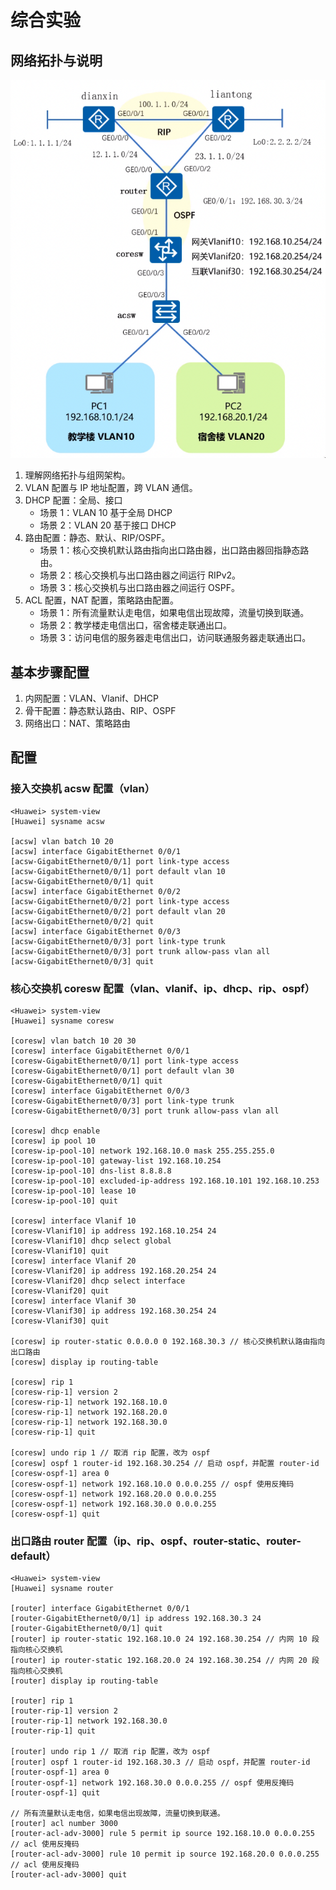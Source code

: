 # 综合实验

## 网络拓扑与说明

![img](image/SCR-njj.png)

1. 理解网络拓扑与组网架构。
2. VLAN 配置与 IP 地址配置，跨 VLAN 通信。
3. DHCP 配置：全局、接口
   - 场景 1：VLAN 10 基于全局 DHCP
   - 场景 2：VLAN 20 基于接口 DHCP
4. 路由配置：静态、默认、RIP/OSPF。
   - 场景 1：核心交换机默认路由指向出口路由器，出口路由器回指静态路由。
   - 场景 2：核心交换机与出口路由器之间运行 RIPv2。
   - 场景 3：核心交换机与出口路由器之间运行 OSPF。
5. ACL 配置，NAT 配置，策略路由配置。
   - 场景 1：所有流量默认走电信，如果电信出现故障，流量切换到联通。
   - 场景 2：教学楼走电信出口，宿舍楼走联通出口。
   - 场景 3：访问电信的服务器走电信出口，访问联通服务器走联通出口。

## 基本步骤配置

1. 内网配置：VLAN、Vlanif、DHCP
2. 骨干配置：静态默认路由、RIP、OSPF
3. 网络出口：NAT、策略路由

## 配置

### 接入交换机 acsw 配置（vlan）

```shell
<Huawei> system-view
[Huawei] sysname acsw

[acsw] vlan batch 10 20
[acsw] interface GigabitEthernet 0/0/1
[acsw-GigabitEthernet0/0/1] port link-type access
[acsw-GigabitEthernet0/0/1] port default vlan 10
[acsw-GigabitEthernet0/0/1] quit
[acsw] interface GigabitEthernet 0/0/2
[acsw-GigabitEthernet0/0/2] port link-type access
[acsw-GigabitEthernet0/0/2] port default vlan 20
[acsw-GigabitEthernet0/0/2] quit
[acsw] interface GigabitEthernet 0/0/3
[acsw-GigabitEthernet0/0/3] port link-type trunk
[acsw-GigabitEthernet0/0/3] port trunk allow-pass vlan all
[acsw-GigabitEthernet0/0/3] quit
```

### 核心交换机 coresw 配置（vlan、vlanif、ip、dhcp、rip、ospf）

```shell
<Huawei> system-view
[Huawei] sysname coresw

[coresw] vlan batch 10 20 30
[coresw] interface GigabitEthernet 0/0/1
[coresw-GigabitEthernet0/0/1] port link-type access
[coresw-GigabitEthernet0/0/1] port default vlan 30
[coresw-GigabitEthernet0/0/1] quit
[coresw] interface GigabitEthernet 0/0/3
[coresw-GigabitEthernet0/0/3] port link-type trunk
[coresw-GigabitEthernet0/0/3] port trunk allow-pass vlan all

[coresw] dhcp enable
[coresw] ip pool 10
[coresw-ip-pool-10] network 192.168.10.0 mask 255.255.255.0
[coresw-ip-pool-10] gateway-list 192.168.10.254
[coresw-ip-pool-10] dns-list 8.8.8.8
[coresw-ip-pool-10] excluded-ip-address 192.168.10.101 192.168.10.253
[coresw-ip-pool-10] lease 10
[coresw-ip-pool-10] quit

[coresw] interface Vlanif 10
[coresw-Vlanif10] ip address 192.168.10.254 24
[coresw-Vlanif10] dhcp select global
[coresw-Vlanif10] quit
[coresw] interface Vlanif 20
[coresw-Vlanif20] ip address 192.168.20.254 24
[coresw-Vlanif20] dhcp select interface
[coresw-Vlanif20] quit
[coresw] interface Vlanif 30
[coresw-Vlanif30] ip address 192.168.30.254 24
[coresw-Vlanif30] quit

[coresw] ip router-static 0.0.0.0 0 192.168.30.3 // 核心交换机默认路由指向出口路由
[coresw] display ip routing-table

[coresw] rip 1
[coresw-rip-1] version 2
[coresw-rip-1] network 192.168.10.0
[coresw-rip-1] network 192.168.20.0
[coresw-rip-1] network 192.168.30.0
[coresw-rip-1] quit

[coresw] undo rip 1 // 取消 rip 配置，改为 ospf
[coresw] ospf 1 router-id 192.168.30.254 // 启动 ospf，并配置 router-id
[coresw-ospf-1] area 0
[coresw-ospf-1] network 192.168.10.0 0.0.0.255 // ospf 使用反掩码
[coresw-ospf-1] network 192.168.20.0 0.0.0.255
[coresw-ospf-1] network 192.168.30.0 0.0.0.255
[coresw-ospf-1] quit
```

### 出口路由 router 配置（ip、rip、ospf、router-static、router-default）

```shell
<Huawei> system-view
[Huawei] sysname router

[router] interface GigabitEthernet 0/0/1
[router-GigabitEthernet0/0/1] ip address 192.168.30.3 24
[router-GigabitEthernet0/0/1] quit
[router] ip router-static 192.168.10.0 24 192.168.30.254 // 内网 10 段指向核心交换机
[router] ip router-static 192.168.20.0 24 192.168.30.254 // 内网 20 段指向核心交换机
[router] display ip routing-table

[router] rip 1
[router-rip-1] version 2
[router-rip-1] network 192.168.30.0
[router-rip-1] quit

[router] undo rip 1 // 取消 rip 配置，改为 ospf
[router] ospf 1 router-id 192.168.30.3 // 启动 ospf，并配置 router-id
[router-ospf-1] area 0
[router-ospf-1] network 192.168.30.0 0.0.0.255 // ospf 使用反掩码
[router-ospf-1] quit

// 所有流量默认走电信，如果电信出现故障，流量切换到联通。
[router] acl number 3000
[router-acl-adv-3000] rule 5 permit ip source 192.168.10.0 0.0.0.255 // acl 使用反掩码
[router-acl-adv-3000] rule 10 permit ip source 192.168.20.0 0.0.0.255 // acl 使用反掩码
[router-acl-adv-3000] quit
```
